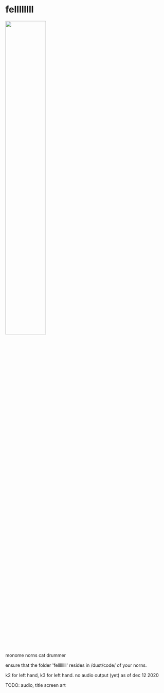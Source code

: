 # fellllllll
<img src = "https://github.com/evanmcook/fellllllllPrototype/blob/main/both.png" width = "50%">


monome norns cat drummer

ensure that the folder 'fellllllll' resides in /dust/code/ of your norns.

k2 for left hand, k3 for left hand. no audio output (yet) as of dec 12 2020

TODO: 
audio,
title screen art


